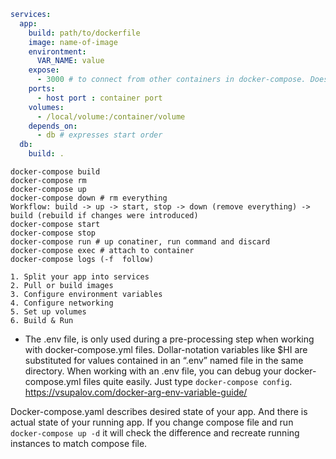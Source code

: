``` yaml
services:
  app:
    build: path/to/dockerfile
    image: name-of-image
    environtment:
      VAR_NAME: value
    expose:
      - 3000 # to connect from other containers in docker-compose. Does not get mapped to host port.
    ports:
      - host port : container port
    volumes:
      - /local/volume:/container/volume
    depends_on:
      - db # expresses start order
  db:
    build: .

```
```
docker-compose build
docker-compose rm
docker-compose up
docker-compose down # rm everything
Workflow: build -> up -> start, stop -> down (remove everything) -> build (rebuild if changes were introduced)
docker-compose start
docker-compose stop
docker-compose run # up conatiner, run command and discard
docker-compose exec # attach to container
docker-compose logs (-f  follow)
```
```
1. Split your app into services
2. Pull or build images
3. Configure environment variables
4. Configure networking
5. Set up volumes
6. Build & Run
```
  - The .env file, is only used during a pre-processing step when working with docker-compose.yml files. Dollar-notation variables like $HI are substituted for values contained in an “.env” named file in the same directory. When working with an .env file, you can debug your docker-compose.yml files quite easily. Just type `docker-compose config`.  
  https://vsupalov.com/docker-arg-env-variable-guide/      

Docker-compose.yaml describes desired state of your app. And there is actual state of your running app. If you change compose file and run `docker-compose up -d` it will check the difference and recreate running instances to match compose file.